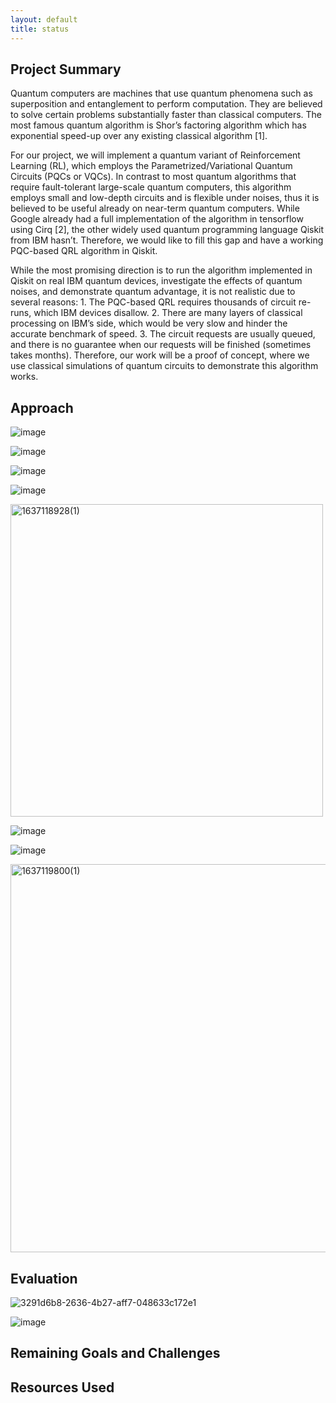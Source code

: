 ```yaml
---
layout: default
title: status
---
```


## Project Summary
Quantum computers are machines that use quantum phenomena such as superposition and entanglement to perform computation. They are believed to solve certain problems substantially faster than classical computers. The most famous quantum algorithm is Shor’s factoring algorithm which has exponential speed-up over any existing classical algorithm [1].

For our project, we will implement a quantum variant of Reinforcement Learning (RL), which employs the Parametrized/Variational Quantum Circuits (PQCs or VQCs). In contrast to most quantum algorithms that require fault-tolerant large-scale quantum computers, this algorithm employs small and low-depth circuits and is flexible under noises, thus it is believed to be useful already on near-term quantum computers. While Google already had a full implementation of the algorithm in tensorflow using Cirq [2], the other widely used quantum programming language Qiskit from IBM hasn’t. Therefore, we would like to fill this gap and have a working PQC-based QRL algorithm in Qiskit.

While the most promising direction is to run the algorithm implemented in Qiskit on real IBM quantum devices, investigate the effects of quantum noises, and demonstrate quantum advantage, it is not realistic due to several reasons: 1. The PQC-based QRL requires thousands of circuit re-runs, which IBM devices disallow. 2. There are many layers of classical processing on IBM’s side, which would be very slow and hinder the accurate benchmark of speed. 3. The circuit requests are usually queued, and there is no guarantee when our requests will be finished (sometimes takes months). Therefore, our work will be a proof of concept, where we use classical simulations of quantum circuits to demonstrate this algorithm works. 

## Approach

![image](https://user-images.githubusercontent.com/31495624/142090910-1eea063b-cda0-44aa-a4fd-59252fa381f4.png)

![image](https://user-images.githubusercontent.com/31495624/142090880-37d8fc91-dcd4-434b-b2f3-2f04293f503f.png)

![image](https://user-images.githubusercontent.com/31495624/142091522-7133f584-8b47-4ddc-bbd4-098e4287f90d.png)

![image](https://user-images.githubusercontent.com/31495624/142091840-f2ecfb57-ff1a-4277-a909-6e1efd13aab7.png)

<img width="500" alt="1637118928(1)" src="https://user-images.githubusercontent.com/31495624/142129427-1fe6b77c-1388-4279-8c67-160a1cf99b6d.png">

![image](https://user-images.githubusercontent.com/31495624/142129465-3afa6c50-7b32-4a8d-a27d-8bc02e25d9ad.png)

![image](https://user-images.githubusercontent.com/31495624/142129372-c1113da3-f4ae-4334-8923-811888f9888f.png)

<img width="621" alt="1637119800(1)" src="https://user-images.githubusercontent.com/31495624/142129586-68deee56-f5dc-4bb3-8691-0657c838caa5.png">

## Evaluation

![3291d6b8-2636-4b27-aff7-048633c172e1](https://user-images.githubusercontent.com/31495624/142091337-b081bc49-ab30-4fa5-8923-3b1a465206e4.png)

![image](https://user-images.githubusercontent.com/31495624/142092049-e78b4376-d81e-4987-9341-b0c651d3112d.png)

## Remaining Goals and Challenges

## Resources Used

